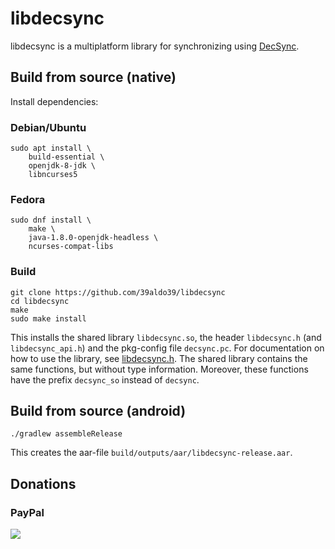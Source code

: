 libdecsync
==========

libdecsync is a multiplatform library for synchronizing using [DecSync](https://github.com/39aldo39/DecSync).

Build from source (native)
--------------------------

Install dependencies:

### Debian/Ubuntu
```
sudo apt install \
	build-essential \
	openjdk-8-jdk \
	libncurses5
```

### Fedora
```
sudo dnf install \
	make \
	java-1.8.0-openjdk-headless \
	ncurses-compat-libs
```

### Build
```
git clone https://github.com/39aldo39/libdecsync
cd libdecsync
make
sudo make install
```

This installs the shared library `libdecsync.so`, the header `libdecsync.h` (and `libdecsync_api.h`) and the pkg-config file `decsync.pc`. For documentation on how to use the library, see [libdecsync.h](src/linuxX64Main/libdecsync.h). The shared library contains the same functions, but without type information. Moreover, these functions have the prefix `decsync_so` instead of `decsync`.

Build from source (android)
---------------------------

```
./gradlew assembleRelease
```

This creates the aar-file `build/outputs/aar/libdecsync-release.aar`.

Donations
---------

### PayPal
[![](https://www.paypalobjects.com/en_US/i/btn/btn_donateCC_LG.gif)](https://www.paypal.com/cgi-bin/webscr?cmd=_s-xclick&hosted_button_id=4V96AFD3S4TPJ)
